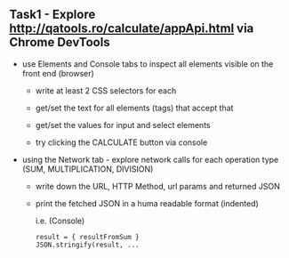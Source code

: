 ## Task1 - Explore http://qatools.ro/calculate/appApi.html via Chrome DevTools 

- use Elements and Console tabs to inspect all elements visible on the front end (browser) 
    
	- write at least 2 CSS selectors for each
	
	- get/set the text for all elements (tags) that accept that 

    - get/set the values for input and select elements 
	
	- try clicking the CALCULATE button via console
	
- using the Network tab - explore network calls for each operation type (SUM, MULTIPLICATION, DIVISION)
  
  - write down the URL, HTTP Method, url params and returned JSON
   
  - print the fetched JSON in a huma readable format (indented) 
  
    i.e. (Console)
	```
	result = { resultFromSum }
	JSON.stringify(result, ...
	```
